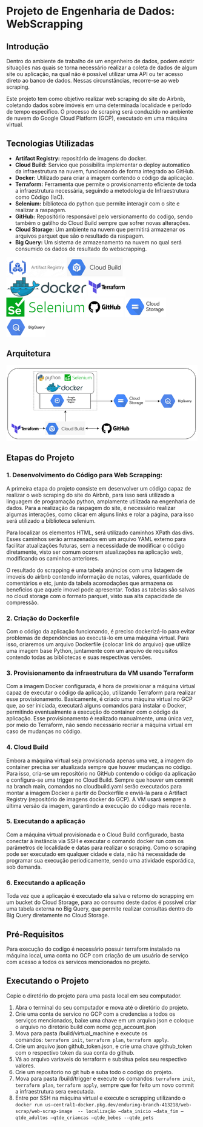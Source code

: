 # Projeto de Engenharia de Dados: WebScrapping

## Introdução

Dentro do ambiente de trabalho de um engenheiro de dados, podem existir situações nas quais se torna necessário realizar a coleta de dados de algum site ou aplicação, na qual não é possível utilizar uma API ou ter acesso direto ao banco de dados. Nessas circunstâncias, recorre-se ao web scraping. 

Este projeto tem como objetivo realizar web scraping do site do Airbnb, coletando dados sobre imóveis em uma determinada localidade e período de tempo específico. O processo de scraping será conduzido no ambiente de nuvem do Google Cloud Platform (GCP), executado em uma máquina virtual. 

## Tecnologias Utilizadas

- **Artifact Registry:** repositório de imagens do docker.
- **Cloud Build:** Servico que possibilita implementar o deploy automatico da infraestrutura na nuvem, funcionando de forma integrado ao GitHub. 
- **Docker:** Utilizado para criar a imagem contendo o código da aplicação. 
- **Terraform:** Ferramenta que permite o provisionamento eficiente de toda a infraestrutura necessária, seguindo a metodologia de Infraestrutura como Código (IaC). 
- **Selenium:** biblioteca do python que permite interagir com o site e realizar a raspagem.
- **GitHub:** Repositório responsável pelo versionamento do codigo, sendo também o gatilho do Cloud Build sempre que sofrer novas alterações. 
- **Cloud Storage:** Um ambiente na nuvem que permitirá armazenar os arquivos parquet que são o resultado da raspagem.
- **Big Query:** Um sistema de armazenamento na nuvem no qual será consumido os dados de resultado do webscrapping.

<p align="left">
<img src="/img/artifact-registry.png" alt="artifact-registry" height="50" /> 
<img src="/img/cloud_build.png" alt="cloud_build" height="50" />
<img src="/img/docker-logo.png" alt="docker" height="50" /> 
<img src="/img/terraform.png" alt="terraform.pn" height="50" />
<img src="/img/Selenium_logo.svg.png" alt="Selenium_logo" height="50" />
<img src="/img/git_hub.jpg" alt="git_hub" height="50" />
<img src="/img/cloud storage.png" alt="cloud storage" height="50" />
<img src="/img/google-bigquery-logo-1.jpg" alt="big_query" height="50" />    
</p>

## Arquitetura

![Diagrama de Arquitetura](img/arquitetura_web_scrapping.png)

## Etapas do Projeto

### 1. Desenvolvimento do Código para Web Scrapping: 

A primeira etapa do projeto consiste em desenvolver um código capaz de realizar o web scraping do site do Airbnb, para isso será utilizado a linguagem de programação python, amplamente utilizada na engenharia de dados. Para a realização da raspagem do site, é necessário realizar algumas interações, como clicar em alguns links e rolar a página, para isso será utilizado a biblioteca selenium.

Para localizar os elementos HTML, será utilizado caminhos XPath das divs. Esses caminhos serão armazenados em um arquivo YAML externo para facilitar atualizações futuras, sem a necessidade de modificar o código diretamente, visto ser comum ocorrem atualizações na aplicação web, modificando os caminhos anteriores.

O resultado do scrapping é uma tabela anúncios com uma listagem de imoveis do airbnb contendo informação de notas, valores, quantidade de comentários e etc, junto da tabela acomodações que armazena os beneficios que aquele imovel pode apresentar. Todas as tabelas são salvas no cloud storage com o formato parquet, visto sua alta capacidade de compressão.

### 2. Criação do Dockerfile

Com o código da aplicação funcionando, é preciso dockerizá-lo para evitar problemas de dependências ao executá-lo em uma máquina virtual. Para isso, criaremos um arquivo Dockerfile {colocar link do arquivo} que utilize uma imagem base Python, juntamente com um arquivo de requisitos contendo todas as bibliotecas e suas respectivas versões. 

### 3. Provisionamento da infraestrutura da VM usando Terraform

Com a imagem Docker configurada, é hora de provisionar a máquina virtual capaz de executar o código da aplicação, utilizando Terraform para realizar esse provisionamento. Basicamente, é criado uma máquina virtual no GCP que, ao ser iniciada, executará alguns comandos para instalar o Docker, permitindo eventualmente a execução do container com o código da aplicação. Esse provisionamento é realizado manualmente, uma única vez, por meio do Terraform, não sendo necessário recriar a máquina virtual em caso de mudanças no código. 

### 4. Cloud Build

Embora a máquina virtual seja provisionada apenas uma vez, a imagem do container precisa ser atualizada sempre que houver mudanças no código. Para isso, cria-se um repositório no GitHub contendo o código da aplicação e configura-se uma trigger no Cloud Build. Sempre que houver um commit na branch main, comandos no cloudbuild.yaml serão executados para montar a imagem Docker a partir do Dockerfile e enviá-la para o Artifact Registry (repositório de imagens docker do GCP). A VM usará sempre a última versão da imagem, garantindo a execução do código mais recente. 

### 5. Executando a aplicação

Com a máquina virtual provisionada e o Cloud Build configurado, basta conectar à instância via SSH e executar o comando docker run com os parâmetros de localidade e datas para realizar o scraping. Como o scraping pode ser executado em qualquer cidade e data, não há necessidade de programar sua execução periodicamente, sendo uma atividade esporádica, sob demanda. 

### 6. Executando a aplicação

Toda vez que a aplicação é executado ela salva o retorno do scrapping em um bucket do Cloud Storage, para ao consumo deste dados é possível criar uma tabela externa no Big Query, que permite realizar consultas dentro do Big Query diretamente no Cloud Storage.

## Pré-Requisitos

Para execução do codigo é necessário possuir terraform instalado na máquina local, uma conta no GCP com criação de um usuário de serviço com acesso a todos os servicos mencionados no projeto.

## Executando o Projeto

Copie o diretório do projeto para uma pasta local em seu computador.
1. Abra o terminal do seu computador e mova até o diretório do projeto.
2. Crie uma conta de servico no GCP com a credencias a todos os serviços mencionados, baixe uma chave em um arquivo json e coloque o arquivo no diretório build com nome gcp_account.json
3.  Mova para pasta /build/virtual_machine e execute os comandos: `terraform init`, `terraform plan`, `terraform apply`.
4. Crie um arquivo json github_token.json, e crie uma chave github_token com o respectivo token da sua conta do github.
5. Vá ao arquivo variaveis do terraform e subsitua pelos seu respectivo valores.
6. Crie um repositorio no git hub e suba todo o codigo do projeto.
7. Mova para pasta /build/trigger e execute os comandos: `terraform init`, `terraform plan`, `terraform apply`, sempre que for feito um novo commit a infraestrutura sera executada.
8. Entre por SSH na máquina virtual e execute o scrapping utilizando o `docker run us-central1-docker.pkg.dev/enduring-branch-413218/web-scrap/web-scrap-image  -- localização –data_inicio –data_fim –qtde_adultos –qtde_criancas –qtde_bebes --qtde_pets`


